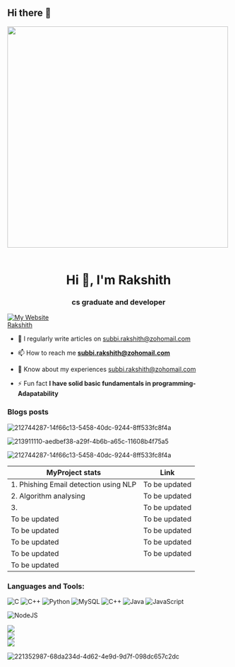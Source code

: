 ## Hi there 👋

<img src="https://github.com/Anmol-Baranwal/Cool-GIFs-For-GitHub/assets/74038190/7d484dc9-68a9-4ee6-a767-aea59035c12d" width="500">
<br><br>

<!--
**FATS2002/FATS2002** is a ✨ _special_ ✨ repository because its `README.md` (this file) appears on your GitHub profile.

Here are some ideas to get you started:

- 🔭 I’m currently working on ...
- 🌱 I’m currently learning ...
- 👯 I’m looking to collaborate on ...
- 🤔 I’m looking for help with ...
- 💬 Ask me about ...
- 📫 How to reach me: ...
- 😄 Pronouns: ...
- ⚡ Fun fact: ...
-->

<h1 align="center">Hi 👋, I'm Rakshith</h1>
<h3 align="center">cs graduate and developer</h3>

[![My Website](https://img.shields.io/badge/My%20Website-Visit-blue?logo=globe&logoColor=white&labelColor=blue&style=for-the-badge)](https://yourwebsite.com)  
[Rakshith](https://github.com/user-attachments/assets/e5f2db1c-8ee5-48ad-bbb5-22f384061369)

- 📝 I regularly write articles on [subbi.rakshith@zohomail.com](subbi.rakshith@zohomail.com)

- 📫 How to reach me **subbi.rakshith@zohomail.com**

- 📄 Know about my experiences [subbi.rakshith@zohomail.com](subbi.rakshith@zohomail.com) 


- ⚡ Fun fact **I have solid basic fundamentals in programming-Adapatability**

### Blogs posts
<!-- BLOG-POST-LIST:START -->
<!-- BLOG-POST-LIST:END -->

![212744287-14f66c13-5458-40dc-9244-8ff533fc8f4a](https://github.com/user-attachments/assets/856a4f3f-b0d4-4436-81bf-edead10ec968)


![213911110-aedbef38-a29f-4b6b-a65c-11608b4f75a5](https://github.com/user-attachments/assets/ed90a689-2f5b-40c5-adcb-0237bd91675c)





![212744287-14f66c13-5458-40dc-9244-8ff533fc8f4a](https://github.com/user-attachments/assets/856a4f3f-b0d4-4436-81bf-edead10ec968)


| MyProject stats                                         | Link                                                        |  
|---------------------------------------------------------|-------------------------------------------------------------|
|1. Phishing Email detection using NLP                    | To be updated                                               |                  
|2. Algorithm analysing                                    |To be updated                                               |
|3.                                                        |To be updated                                            |
|To be updated                                            |To be updated                                              |
|To be updated                                            |To be updated                                                              |
|To be updated                                            |To be updated                                     |           
|To be updated                                            |To be updated                                                 |  
|To be updated                                            |                        |                                                                  


<h3 align="left">Languages and Tools:</h3>

![C](https://img.shields.io/badge/c-%2300599C.svg?style=for-the-badge&logo=c&logoColor=white) ![C++](https://img.shields.io/badge/c++-%2300599C.svg?style=for-the-badge&logo=c%2B%2B&logoColor=white)  ![Python](https://img.shields.io/badge/python-3670A0?style=for-the-badge&logo=python&logoColor=ffdd54) 
 ![MySQL](https://img.shields.io/badge/mysql-4479A1.svg?style=for-the-badge&logo=mysql&logoColor=white) ![C++](https://img.shields.io/badge/c++-%2300599C.svg?style=for-the-badge&logo=c%2B%2B&logoColor=white) ![Java](https://img.shields.io/badge/java-%23ED8B00.svg?style=for-the-badge&logo=openjdk&logoColor=white)  ![JavaScript](https://img.shields.io/badge/javascript-%23323330.svg?style=for-the-badge&logo=javascript&logoColor=%23F7DF1E) 

![NodeJS](https://img.shields.io/badge/node.js-6DA55F?style=for-the-badge&logo=node.js&logoColor=white)


![](https://github-readme-stats.vercel.app/api?username=fats2002&theme=highcontrast&hide_border=false&include_all_commits=true&count_private=true)<br/>
![](https://github-readme-streak-stats.herokuapp.com/?user=fats2002&theme=highcontrast&hide_border=false)<br/>
![](https://github-readme-stats.vercel.app/api/top-langs/?username=fats2002&theme=highcontrast&hide_border=false&include_all_commits=true&count_private=true&layout=compact)



![221352987-68da234d-4d62-4e9d-9d7f-098dc657c2dc](https://github.com/user-attachments/assets/6da02c10-f6ab-4c6b-a8f3-847fad9fa89e)<br><br>
